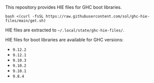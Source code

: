 This repository provides HIE files for GHC boot libraries.

```
bash <(curl -fsSL https://raw.githubusercontent.com/sol/ghc-hie-files/main/get.sh)
```

HIE files are extracted to `~/.local/state/ghc-hie-files/`.

HIE files for boot libraries are available for GHC versions:

- `9.12.2`
- `9.12.1`
- `9.10.3`
- `9.10.2`
- `9.10.1`
- `9.8.4`
